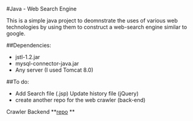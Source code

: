 #Java - Web Search Engine

This is a simple java project to deomnstrate the uses of various web technologies by using them to construct a web-search engine similar to google.

##Dependencies:
+ jstl-1.2.jar
+ mysql-connector-java.jar
+ Any server (I used Tomcat 8.0)

##To do:

+ Add Search file (.jsp) Update history file (jQuery) 
+ create another repo for the web crawler (back-end)

Crawler Backend **<a href="https://github.com/praveenksuja/Java-Web-Crawler-Backend.git">repo</a> **

